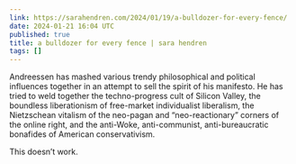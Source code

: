 ```yaml
---
link: https://sarahendren.com/2024/01/19/a-bulldozer-for-every-fence/
date: 2024-01-21 16:04 UTC
published: true
title: a bulldozer for every fence | sara hendren
tags: []
---
```


Andreessen has mashed various trendy philosophical and political influences together in an attempt to sell the spirit of his manifesto. He has tried to weld together the techno-progress cult of Silicon Valley, the boundless liberationism of free-market individualist liberalism, the Nietzschean vitalism of the neo-pagan and “neo-reactionary” corners of the online right, and the anti-Woke, anti-communist, anti-bureaucratic bonafides of American conservativism.

This doesn’t work.
